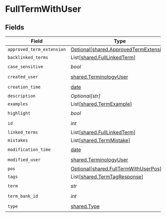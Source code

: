 # FullTermWithUser


## Fields

| Field                                                                                  | Type                                                                                   | Required                                                                               | Description                                                                            |
| -------------------------------------------------------------------------------------- | -------------------------------------------------------------------------------------- | -------------------------------------------------------------------------------------- | -------------------------------------------------------------------------------------- |
| `approved_term_extension`                                                              | [Optional[shared.ApprovedTermExtension]](../../models/shared/approvedtermextension.md) | :heavy_minus_sign:                                                                     | N/A                                                                                    |
| `backlinked_terms`                                                                     | List[[shared.FullLinkedTerm](../../models/shared/fulllinkedterm.md)]                   | :heavy_minus_sign:                                                                     | N/A                                                                                    |
| `case_sensitive`                                                                       | *bool*                                                                                 | :heavy_check_mark:                                                                     | N/A                                                                                    |
| `created_user`                                                                         | [shared.TerminologyUser](../../models/shared/terminologyuser.md)                       | :heavy_check_mark:                                                                     | N/A                                                                                    |
| `creation_time`                                                                        | [date](https://docs.python.org/3/library/datetime.html#date-objects)                   | :heavy_check_mark:                                                                     | N/A                                                                                    |
| `description`                                                                          | *Optional[str]*                                                                        | :heavy_minus_sign:                                                                     | N/A                                                                                    |
| `examples`                                                                             | List[[shared.TermExample](../../models/shared/termexample.md)]                         | :heavy_minus_sign:                                                                     | N/A                                                                                    |
| `highlight`                                                                            | *bool*                                                                                 | :heavy_check_mark:                                                                     | N/A                                                                                    |
| `id`                                                                                   | *int*                                                                                  | :heavy_check_mark:                                                                     | N/A                                                                                    |
| `linked_terms`                                                                         | List[[shared.FullLinkedTerm](../../models/shared/fulllinkedterm.md)]                   | :heavy_minus_sign:                                                                     | N/A                                                                                    |
| `mistakes`                                                                             | List[[shared.TermMistake](../../models/shared/termmistake.md)]                         | :heavy_minus_sign:                                                                     | N/A                                                                                    |
| `modification_time`                                                                    | [date](https://docs.python.org/3/library/datetime.html#date-objects)                   | :heavy_check_mark:                                                                     | N/A                                                                                    |
| `modified_user`                                                                        | [shared.TerminologyUser](../../models/shared/terminologyuser.md)                       | :heavy_check_mark:                                                                     | N/A                                                                                    |
| `pos`                                                                                  | [Optional[shared.FullTermWithUserPos]](../../models/shared/fulltermwithuserpos.md)     | :heavy_minus_sign:                                                                     | N/A                                                                                    |
| `tags`                                                                                 | List[[shared.TermTagResponse](../../models/shared/termtagresponse.md)]                 | :heavy_minus_sign:                                                                     | N/A                                                                                    |
| `term`                                                                                 | *str*                                                                                  | :heavy_check_mark:                                                                     | N/A                                                                                    |
| `term_bank_id`                                                                         | *int*                                                                                  | :heavy_check_mark:                                                                     | N/A                                                                                    |
| `type`                                                                                 | [shared.Type](../../models/shared/type.md)                                             | :heavy_check_mark:                                                                     | N/A                                                                                    |